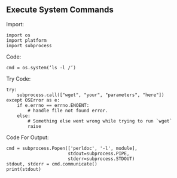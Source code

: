## Execute System Commands

Import:
```
import os
import platform
import subprocess
```

Code:
```
cmd = os.system(‘ls -l /’)
```

Try Code:
```
try:
    subprocess.call(["wget", "your", "parameters", "here"])
except OSError as e:
    if e.errno == errno.ENOENT:
        # handle file not found error.
    else:
        # Something else went wrong while trying to run `wget`
        raise
```

Code For Output:
```
cmd = subprocess.Popen(['perldoc', '-l', module],
                       stdout=subprocess.PIPE,
                       stderr=subprocess.STDOUT)
stdout, stderr = cmd.communicate()
print(stdout)
```
